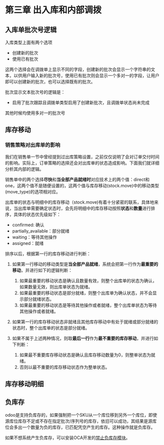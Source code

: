 # 第三章 出入库和内部调拨

## 入库单批次号逻辑

入库类型上面有两个选项

* 创建新的批次
* 使用已有批次

这两个选择会在调拨单上显示不同的字段，创建新的批次会显示一个字符串的文本，以供用户输入新的批次号，使用已有批次则会显示一个多对一的字段，让用户即可以创建新的批次，也可以选择既有的批次。

批次显示文本批次号的逻辑是：

* 启用了批次跟踪且调拨单类型启用了创建新批次，且调拨单状态尚未完成

其他时候均使用多对一的批次号

## 库存移动

### 销售策略对出库单的影响

我们在销售单一节中曾经提到过出库策略设置，之前仅仅说明了会对订单交付时间的影响。实际上，订单策略的选择还会对出库单的状态造成影响。下面我们就详细分析其内部的逻辑。

销售单中的两个选择**尽快**和**当全部产品就绪时**对应技术上的两个值：direct和one，这两个值不是随便设置的，这两个值与库存移动(stock.move)中的移动类型(move_type)的选项相对应。

出库单的状态与明细中的库存移动（stock.move)有着十分紧密的联系，具体地来说，当出库单需要确定状态时，会先将明细中的库存移动按照**状态**和**数量**进行排序，具体的状态优先级如下：

* confirmed: 确认
* partially_available：部分就绪
* waiting：等待其他操作
* assigned：就绪

排序以后，根据第一行的库存移动进行判断：

1. 如果第一行移动的移动类型是**当全部产品就绪**，系统会把第一行作为**最重要的移动**，并进行如下的逻辑判断：

    1. 如果最重要的移动状态是确认且数量有效，则整个出库单的状态为确认，如果数量无效，则出库单状态为就绪。
    2. 如果最重要的移动状态是部分就绪，则整个出库单为确认状态，并不会显示部分就绪状态。
    3. 如果最重要的移动状态是等待其他操作或者就绪，整个出库单状态为等待其他操作或者就绪。

2. 如果第一行的库存移动状态非就绪且其他库存移动中有处于就绪或部分就绪的状态时，整个出库单的状态是部分就绪。

3. 如果不属于上述两种情况，则取**最后一行**作为**最不重要的库存移动**，并进行如下判断：
    1. 如果最不重要库存移动状态是确认且库存移动数量为0，则整单状态为就绪。
    2. 否则以最不重要的库存移动状态作为整单状态。

## 库存移动明细


## 负库存

odoo是支持负库存的，如果强制把一个SKU从一个库位移到另外一个库位，即使源库位库存不足或不存在指定批次/序列号的库存，依旧可以成功，其结果是源库位会多出一个数量为负的库存，已匹配凭空产生的库存。这种操作就是负库存。

如果不想系统产生负库存，可以安装OCA开发的[禁止负库存模块](https://apps.odoo.com/apps/modules/13.0/stock_no_negative/)。